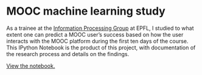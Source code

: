 # MOOC machine learning study

As a trainee at the [Information Processing Group](https://ipg.epfl.ch/) at EPFL, I studied to what extent one can predict a MOOC user’s success based on how the user interacts with the MOOC platform during the first ten days of the course. This IPython Notebook is the product of this project, with documentation of the research process and details on the findings.

[View the notebook.](https://nbviewer.jupyter.org/github/marikomakhm/ml-mooc-study/blob/master/finalproject.ipynb)
